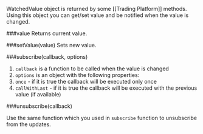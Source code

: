 WatchedValue object is returned by some [[Trading Platform]] methods. Using this object you can get/set value and be notified when the value is changed.

###value
Returns current value.

###setValue(value)
Sets new value.

###subscribe(callback, options)
1. `callback` is a function to be called when the value is changed
2. `options` is an object with the following properties:
  1. `once` - if it is true the callback will be executed only once
  2. `callWithLast` - if it is true the callback will be executed with the previous value (if available)

###unsubscribe(callback)

Use the same function which you used in `subscribe` function to unsubscribe from the updates.